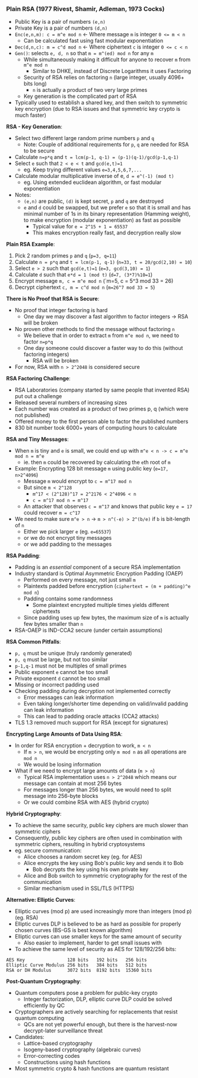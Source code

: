### Plain RSA (1977 Rivest, Shamir, Adleman, 1973 Cocks)
 - Public Key is a pair of numbers `(e,n)`
 - Private Key is a pair of numbers `(d,n)`
 - `Enc(e,n,m): c = m^e mod n` <- Where message `m` is integer `0 <= m < n`
	 - Can be calculated fast using fast modular exponentiation
 - `Dec(d,n,c): m = c^d mod n` <- Where ciphertext `c` is integer `0 <= c < n`
 - `Gen()`: selects `e, d, n` so that `m = m^(ed) mod n` for any `m`
	 - While simultaneously making it difficult for anyone to recover `m` from `m^e mod n`
		 - Similar to DHKE, instead of Discrete Logarithms it uses Factoring
	 - Security of RSA relies on factoring `n` (large integer, usually 4096+ bits long)
		 - `n` is actually a product of two very large primes
	 - Key generation is the complicated part of RSA
 - Typically used to establish a shared key, and then switch to symmetric key encryption (due to RSA issues and that symmetric key crypto is much faster)

**RSA - Key Generation**:
 - Select two different large random prime numbers `p` and `q`
	 - Note: Couple of additional requirements for `p`, `q` are needed for RSA to be secure
 - Calculate `n=p*q` and `t = lcm(p-1, q-1) = (p-1)(q-1)/gcd(p-1,q-1)`
 - Select `e` such that `2 < e < t` and `gcd(e,t)=1`
	 - eg. Keep trying different values `e=3,4,5,6,7,...`
 - Calculate modular multiplicative inverse of e, `d = e^(-1) (mod t)`
	 - eg. Using extended euclidean algorithm, or fast modular exponentiation
 - Notes:
	 - `(e,n)` are public, `(d)` is kept secret, `p` and `q` are destroyed
	 - `e` and `d` could be swapped, but we prefer `e` so that it is small and has minimal number of 1s in its binary representation (Hamming weight), to make encryption (modular exponentiation) as fast as possible
		 - Typical value for `e = 2^15 + 1 = 65537`
		 - This makes encryption really fast, and decryption really slow

**Plain RSA Example**:
1. Pick 2 random primes `p` and `q` (`p=3, q=11`)
2. Calculate `n = p*q` and `t = lcm(p-1, q-1)` (`n=33, t = 20/gcd(2,10) = 10`)
3. Select `e > 2` such that `gcd(e,t)=1` (`e=3, gcd(3,10) = 1`)
4. Calculate `d` such that `e*d = 1 (mod t)` (`d=7, (3*7)%10=1`)
5. Encrypt message `m, c = m^e mod n` (`m=5, c = 5^3 mod 33 = 26)
6. Decrypt ciphertext `c, m = c^d mod n` (`m=26^7 mod 33 = 5`)

**There is No Proof that RSA is Secure**:
 - No proof that integer factoring is hard
	 - One day we may discover a fast algorithm to factor integers -> RSA will be broken
 - No proven other methods to find the message without factoring `n`
	 - We believe that in order to extract `m` from `m^e mod n`, we need to factor `n=p*q`
	 - One day someone could discover a faster way to do this (without factoring integers)
		 - RSA will be broken
 - For now, RSA with `n > 2^2048` is considered secure

**RSA Factoring Challenge**:
 - RSA Laboratories (company started by same people that invented RSA) put out a challenge
 - Released several numbers of increasing sizes
 - Each number was created as a product of two primes p, q (which were not published)
 - Offered money to the first person able to factor the published numbers
 - 830 bit number took 6000+ years of computing hours to calculate

**RSA and Tiny Messages**:
 - When `m` is tiny and `e` is small, we could end up with `m^e < n -> c = m^e mod n = m^e`
	 - ie. then `m` could be recovered by calculating the `e`th root of `m`
 - Example: Encrypting 128 bit message `m` using public key (`e=17, n>2^4096`)
	 - Message `m` would encrypt to `c = m^17 mod n`
	 - But since `m < 2^128`
		 - `m^17 < (2^128)^17 = 2^2176 < 2^4096 < n`
		 - `c = m^17 mod n = m^17`
	 - An attacker that observes `c = m^17` and knows that public key `e = 17` could recover `m = c^17`
 - We need to make sure `m^e > n` -> `m > n^(-e) > 2^(b/e)` if `b` is bit-length of `n`
	 - Either we pick larger `e` (eg. `e=65537`)
	 - or we do not encrypt tiny messages
	 - or we add padding to the messages

**RSA Padding**:
 - Padding is an *essential* component of a secure RSA implementation
 - Industry standard is Optimal Asymmetric Encryption Padding (OAEP)
	 - Performed on every message, not just small `m`
	 - Plaintexts padded before encryption (`ciphertext = (m + padding)^e mod n`)
	 - Padding contains some randomness
		 - Some plaintext encrypted multiple times yields different ciphertexts
	 - Since padding uses up few bytes, the maximum size of `m` is actually few bytes smaller than `n`
 - RSA-OAEP is IND-CCA2 secure (under certain assumptions)

**RSA Common Pitfalls**:
 - `p, q` must be unique (truly randomly generated)
 - `p, q` must be large, but not too similar
 - `p-1,q-1` must not be multiples of small primes
 - Public exponent `e` cannot be too small
 - Private exponent `d` cannot be too small
 - Missing or incorrect padding used
 - Checking padding during decryption not implemented correctly
	 - Error messages can leak information
	 - Even taking longer/shorter time depending on valid/invalid padding can leak information
	 - This can lead to padding oracle attacks (CCA2 attacks)
 - TLS 1.3 removed much support for RSA (except for signatures)

**Encrypting Large Amounts of Data Using RSA**:
 - In order for RSA encryption + decryption to work, `m < n`
	 - If `m > n`, we would be encrypting only `m mod n` as all operations are `mod n`
	 - We would be losing information
 - What if we need to encrypt large amounts of data (`m > n`)
	 - Typical RSA implementation uses `n > 2^2048` which means our message can contain at most 256 bytes
	 - For messages longer than 256 bytes, we would need to split message into 256-byte blocks
	 - Or we could combine RSA with AES (hybrid crypto)

**Hybrid Cryptography**:
 - To achieve the same security, public key ciphers are much slower than symmetric ciphers
 - Consequently, public key ciphers are often used in combination with symmetric ciphers, resulting in hybrid cryptosystems
 - eg. secure communication:
	 - Alice chooses a random secret key (eg. for AES)
	 - Alice encrypts the key using Bob's public key and sends it to Bob
		 - Bob decrypts the key using his own private key
	 - Alice and Bob switch to symmetric cryptography for the rest of the communication
	 - Similar mechanism used in SSL/TLS (HTTPS)

**Alternative: Elliptic Curves**:
 - Elliptic curves (mod p) are used increasingly more than integers (mod p) (eg. RSA)
 - Elliptic curves DLP is believed to be as hard as possible for properly chosen curves (BS-GS is best known algorithm)
 - Elliptic curves can use smaller keys for the same amount of security
	 - Also easier to implement, harder to get small issues with
 - To achieve the same level of security as AES for 128/192/256 bits:
```
AES Key                128 bits   192 bits   256 bits
Elliptic Curve Modulus 256 bits   384 bits   512 bits
RSA or DH Modulus      3072 bits  8192 bits  15360 bits
```

**Post-Quantum Cryptography**:
 - Quantum computers pose a problem for public-key crypto
	 - Integer factorization, DLP, elliptic curve DLP could be solved efficiently by QC
 - Cryptographers are actively searching for replacements that resist quantum computing
	 - QCs are not yet powerful enough, but there is the harvest-now decrypt-later surveillance threat
 - Candidates:
	 - Lattice-based cryptography
	 - Isogeny-based cryptography (algebraic curves)
	 - Error-correcting codes
	 - Constructions using hash functions
 - Most symmetric crypto & hash functions are quantum resistant
